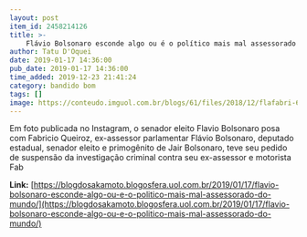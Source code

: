 ```yaml
---
layout: post
item_id: 2458214126
title: >-
    Flávio Bolsonaro esconde algo ou é o político mais mal assessorado do mundo
author: Tatu D'Oquei
date: 2019-01-17 14:36:00
pub_date: 2019-01-17 14:36:00
time_added: 2019-12-23 21:41:24
category: bandido bom
tags: []
image: https://conteudo.imguol.com.br/blogs/61/files/2018/12/flafabri-615x300.jpg
---
```


Em foto publicada no Instagram, o senador eleito Flavio Bolsonaro posa com Fabricio Queiroz, ex-assessor parlamentar Flávio Bolsonaro, deputado estadual, senador eleito e primogênito de Jair Bolsonaro, teve seu pedido de suspensão da investigação criminal contra seu ex-assessor e motorista Fab

**Link:** [https://blogdosakamoto.blogosfera.uol.com.br/2019/01/17/flavio-bolsonaro-esconde-algo-ou-e-o-politico-mais-mal-assessorado-do-mundo/](https://blogdosakamoto.blogosfera.uol.com.br/2019/01/17/flavio-bolsonaro-esconde-algo-ou-e-o-politico-mais-mal-assessorado-do-mundo/)

